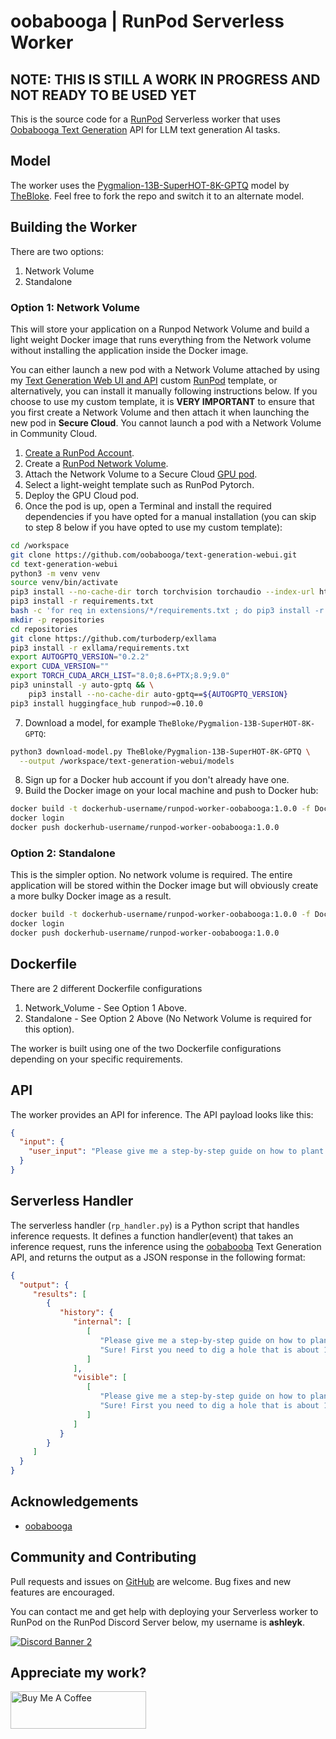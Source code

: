 # oobabooga | RunPod Serverless Worker

## NOTE: THIS IS STILL A WORK IN PROGRESS AND NOT READY TO BE USED YET

This is the source code for a [RunPod](https://runpod.io?ref=w18gds2n)
Serverless worker that uses [Oobabooga Text Generation](
https://github.com/oobabooga/text-generation-webui) API for
LLM text generation AI tasks.

## Model

The worker uses the [Pygmalion-13B-SuperHOT-8K-GPTQ](
https://huggingface.co/TheBloke/Pygmalion-13B-SuperHOT-8K-GPTQ)
model by [TheBloke](https://huggingface.co/TheBloke).  Feel free to fork
the repo and switch it to an alternate model.

## Building the Worker

There are two options:

1. Network Volume
2. Standalone

### Option 1: Network Volume

This will store your application on a Runpod Network Volume and
build a light weight Docker image that runs everything
from the Network volume without installing the application
inside the Docker image.

You can either launch a new pod with a Network Volume attached
by using my [Text Generation Web UI and API](
https://runpod.io/gsc?template=el5m58e1to&ref=w18gds2n) custom
[RunPod](https://runpod.io?ref=w18gds2n) template, or alternatively,
you can install it manually following instructions below.  If you
choose to use my custom template, it is **VERY IMPORTANT** to
ensure that you first create a Network Volume and then attach
it when launching the new pod in **Secure Cloud**.  You cannot
launch a pod with a Network Volume in Community Cloud.

1. [Create a RunPod Account](https://runpod.io?ref=w18gds2n).
2. Create a [RunPod Network Volume](https://www.runpod.io/console/user/storage).
3. Attach the Network Volume to a Secure Cloud [GPU pod](https://www.runpod.io/console/gpu-secure-cloud).
4. Select a light-weight template such as RunPod Pytorch.
5. Deploy the GPU Cloud pod.
6. Once the pod is up, open a Terminal and install the required
   dependencies if you have opted for a manual installation
   (you can skip to step 8 below if you have opted to use my
   custom template):
```bash
cd /workspace
git clone https://github.com/oobabooga/text-generation-webui.git
cd text-generation-webui
python3 -m venv venv
source venv/bin/activate
pip3 install --no-cache-dir torch torchvision torchaudio --index-url https://download.pytorch.org/whl/cu118
pip3 install -r requirements.txt
bash -c 'for req in extensions/*/requirements.txt ; do pip3 install -r "$req" ; done'
mkdir -p repositories
cd repositories
git clone https://github.com/turboderp/exllama
pip3 install -r exllama/requirements.txt
export AUTOGPTQ_VERSION="0.2.2"
export CUDA_VERSION=""
export TORCH_CUDA_ARCH_LIST="8.0;8.6+PTX;8.9;9.0"
pip3 uninstall -y auto-gptq && \
    pip3 install --no-cache-dir auto-gptq==${AUTOGPTQ_VERSION}
pip3 install huggingface_hub runpod>=0.10.0
```
7. Download a model, for example `TheBloke/Pygmalion-13B-SuperHOT-8K-GPTQ`:
```bash
python3 download-model.py TheBloke/Pygmalion-13B-SuperHOT-8K-GPTQ \
  --output /workspace/text-generation-webui/models
```
8. Sign up for a Docker hub account if you don't already have one.
9. Build the Docker image on your local machine and push to Docker hub:
```bash
docker build -t dockerhub-username/runpod-worker-oobabooga:1.0.0 -f Dockerfile.Network_Volume .
docker login
docker push dockerhub-username/runpod-worker-oobabooga:1.0.0
```

### Option 2: Standalone

This is the simpler option.  No network volume is required.
The entire application will be stored within the Docker image
but will obviously create a more bulky Docker image as a result.

```bash
docker build -t dockerhub-username/runpod-worker-oobabooga:1.0.0 -f Dockerfile.Standalone .
docker login
docker push dockerhub-username/runpod-worker-oobabooga:1.0.0
```

## Dockerfile

There are 2 different Dockerfile configurations

1. Network_Volume - See Option 1 Above.
2. Standalone - See Option 2 Above (No Network Volume is required for this option).

The worker is built using one of the two Dockerfile configurations
depending on your specific requirements.

## API

The worker provides an API for inference. The API payload looks like this:

```json
{
  "input": {
    "user_input": "Please give me a step-by-step guide on how to plant a tree in my backyard."
  }
}
```

## Serverless Handler

The serverless handler (`rp_handler.py`) is a Python script that handles
inference requests.  It defines a function handler(event) that takes an
inference request, runs the inference using the [oobabooba](
https://github.com/oobabooga/text-generation-webui) Text Generation API,
and returns the output as a JSON response in the following format:

```json
{
  "output": {
     "results": [
        {
           "history": {
              "internal": [
                 [
                    "Please give me a step-by-step guide on how to plant a tree in my backyard.",
                    "Sure! First you need to dig a hole that is about 1 foot deep by 2 feet wide. Then put some soil into it so there are no air pockets inside of it. Next, place your seedling or sapling into the hole with its roots facing downwards. Finally, cover up the hole with more dirt until only the top few inches of the root ball remain exposed above ground level."
                 ]
              ],
              "visible": [
                 [
                    "Please give me a step-by-step guide on how to plant a tree in my backyard.",
                    "Sure! First you need to dig a hole that is about 1 foot deep by 2 feet wide. Then put some soil into it so there are no air pockets inside of it. Next, place your seedling or sapling into the hole with its roots facing downwards. Finally, cover up the hole with more dirt until only the top few inches of the root ball remain exposed above ground level."
                 ]
              ]
           }
        }
     ]
  }
}
```

## Acknowledgements

- [oobabooga](https://github.com/oobabooga/text-generation-webui)

## Community and Contributing

Pull requests and issues on [GitHub](https://github.com/ashleykleynhans/runpod-worker-oobabooga)
are welcome. Bug fixes and new features are encouraged.

You can contact me and get help with deploying your Serverless
worker to RunPod on the RunPod Discord Server below,
my username is **ashleyk**.

<a target="_blank" href="https://discord.gg/pJ3P2DbUUq">![Discord Banner 2](https://discordapp.com/api/guilds/912829806415085598/widget.png?style=banner2)</a>

## Appreciate my work?

<a href="https://www.buymeacoffee.com/ashleyk" target="_blank"><img src="https://cdn.buymeacoffee.com/buttons/v2/default-yellow.png" alt="Buy Me A Coffee" style="height: 60px !important;width: 217px !important;" ></a>
